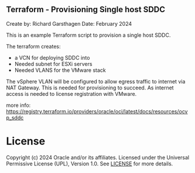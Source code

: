 ## Terraform - Provisioning Single host SDDC
Create by: Richard Garsthagen
Date: February 2024

This is an example Terraform script to provision a single host SDDC.

The terraform creates:
- a VCN for deploying SDDC into
- Needed subnet for ESXi servers
- Needed VLANS for the VMware stack

The vSphere VLAN will be configured to allow egress traffic to internet via 
NAT Gateway. This is needed for provisioning to succeed. As internet access
is needed to license registration with VMware.

more info:
https://registry.terraform.io/providers/oracle/oci/latest/docs/resources/ocvp_sddc

# License
Copyright (c) 2024 Oracle and/or its affiliates.
Licensed under the Universal Permissive License (UPL), Version 1.0.
See [LICENSE](https://github.com/oracle-devrel/technology-engineering/blob/main/LICENSE) for more details.